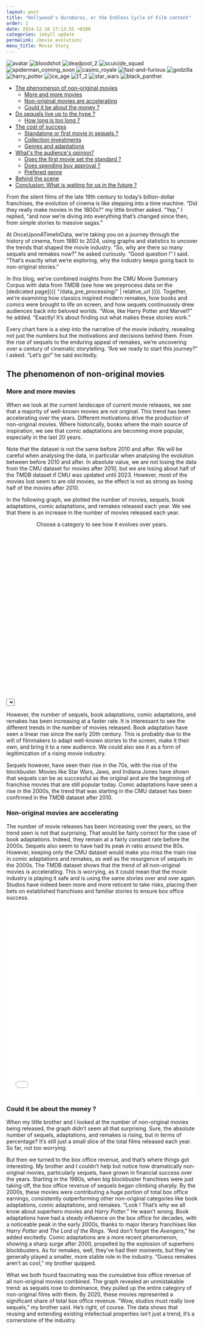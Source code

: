 ```yaml
---
layout: post
title: "Hollywood's Ouroboros, or the Endless Cycle of Film content"
order: 1
date: 2024-12-10 17:13:55 +0100
categories: jekyll update
permalink: /movie_evolution/
menu_title: Movie Story
---
```



<!-- center title of the page -->

<style>
h1 {
    text-align: center;
}
</style>

<!-- intro movie cover slideshow -->

<div class="carousel-container">
  <div class="carousel">
    <img src="{{ site.baseurl }}/assets/images/image_slide_show/avatar.jpg" alt="avatar">
    <img src="{{ site.baseurl }}/assets/images/image_slide_show/bloodshot.jpg" alt="bloodshot">
    <img src="{{ site.baseurl }}/assets/images/image_slide_show/deadpool_2.jpg" alt="deadpool_2">
    <img src="{{ site.baseurl }}/assets/images/image_slide_show/scuicide_squad.jpg" alt="scuicide_squad">
    <img src="{{ site.baseurl }}/assets/images/image_slide_show/spiderman_coming_soon.jpg" alt="spiderman_coming_soon">
    <img src="{{ site.baseurl }}/assets/images/image_slide_show/casino_royale.jpg" alt="casino_royale">
    <img src="{{ site.baseurl }}/assets/images/image_slide_show/fast-and-furious.jpg" alt="fast-and-furious">
    <img src="{{ site.baseurl }}/assets/images/image_slide_show/godzilla.jpg" alt="godzilla">
    <img src="{{ site.baseurl }}/assets/images/image_slide_show/harry_potter.jpg" alt="harry_potter">
    <img src="{{ site.baseurl }}/assets/images/image_slide_show/ice_age.jpg" alt="ice_age">
    <img src="{{ site.baseurl }}/assets/images/image_slide_show/IT_2.jpg" alt="IT_2">
    <img src="{{ site.baseurl }}/assets/images/image_slide_show/star_wars.JPG" alt="star_wars">
    <img src="{{ site.baseurl }}/assets/images/image_slide_show/black_panther.jpg" alt="black_panther">
  </div>
</div>


- [The phenomenon of non-original movies](#phenomen-non-original-movie)
    - [More and more movies](#more-and-more-movies)
    - [Non-original movies are accelerating](#non-original-movies-are-accelerating)
    - [Could it be about the money ?](#could-it-be-about-money)
- [Do sequels live up to the hype ?](#do-sequels-live-up-to-the-hype)
    - [How long is too long ?](#how-long-is-too-long)
- [The cost of success](#cost-of-success)
  - [Standalone or first movie in sequels ?](#standalone-vs-first-movie-collection)
  - [Collection investments](#collection-investments)
  - [Genres and adaptations](#genres-and-adapations)
- [What's the audience's opinion?](#what-audience-opinion)
  - [Does the first movie set the standard ?](#does-the-first-movie-standard)
  - [Does spending buy approval ?](#does-spending-buy-approval)
  - [Prefered genre](#prefered-genre)
- [Behind the scene](#behind-the-scene)
- [Conclusion: What is waiting for us in the future ?](#conclusion)


From the silent films of the late 19th century to today’s billion-dollar franchises, the evolution of cinema is like stepping into a time machine. “Did they really make movies in the 1800s?” my little brother asked. “Yep,” I replied, “and now we’re diving into everything that’s changed since then, from simple stories to massive sagas.”

At OnceUponATimeInData, we’re taking you on a journey through the history of cinema, from 1880 to 2024, using graphs and statistics to uncover the trends that shaped the movie industry. “So, why are there so many sequels and remakes now?” he asked curiously. “Good question !” I said. “That’s exactly what we’re exploring, why the industry keeps going back to non-original stories.”

In this blog, we’ve combined insights from the CMU Movie Summary Corpus with data from TMDB (see how we preprocess data on the [dedicated page]({{ "/data_pre_processing/" | relative_url }})). Together, we’re examining how classics inspired modern remakes, how books and comics were brought to life on screen, and how sequels continuously drew audiences back into beloved worlds. “Wow, like Harry Potter and Marvel?” he added. “Exactly! It’s about finding out what makes these stories work.”

Every chart here is a step into the narrative of the movie industry, revealing not just the numbers but the motivations and decisions behind them. From the rise of sequels to the enduring appeal of remakes, we’re uncovering over a century of cinematic storytelling. “Are we ready to start this journey?” I asked. “Let’s go!” he said excitedly.

## <span id="phenomen-non-original-movie">The phenomenon of non-original movies</span>

### <span id="more-and-more-movie">More and more movies</span>

When we look at the current landscape of current movie releases, we see that a majority of well-known
movies are not original. This trend has been accelerating over the years. Different motivations
drive the production of non-original movies. Where historically, books where the main source of
inspiration, we see that comic adaptations are becoming more popular, especially in the last 20 years.

Note that the dataset is not the same before 2010 and after. We will be careful when analysing the data, in
particular when analysing the evolution between before 2010 and after. In absolute value, we are not losing the
data from the CMU dataset for movies after 2010, but we are losing about half of the TMDB dataset if CMU was
updated until 2023. However, most of the movies lost seem to are old movies, so the effect is not as strong as
losing half of the movies after 2010.

In the following graph, we plotted the number of movies, sequels, book adaptations, comic adaptations, and remakes
released each year. We see that there is an increase in the number of movies released each year.

<p class="grey-italic-caption" style="text-align: center; margin-top: 10px; margin-bottom: 0px;">
  Choose a category to see how it evolves over years.
</p>

<!-- Iframe selector section -->
<section id="second-iframe-section">
  <div class="iframe-container">
    <iframe id="second-selected-iframe" src="" width="100%" height="450" frameborder="0"></iframe>
    <select id="second-iframe-selector"></select>
  </div>
</section>


However, the number of sequels, book adaptations, comic adaptations, and remakes has been increasing at a faster rate.
It is interessant to see the different trends in the number of movies released. Book adaptation have seen a linear rise
since the early 20th century. This is probably due to the will of filmmakers to adapt well-known stories to the screen,
make it their own, and bring it to a new audience. We could also see it as a form of legitimization of a rising movie
industry.

Sequels however, have seen their rise in the 70s, with the rise of the blockbuster. Movies
like Star Wars, Jaws, and Indiana Jones have shown that sequels can be as successful as the original
and are the beginning of franchise movies that are still popular today. Comic adaptations have seen
a rise in the 2000s, the trend that was starting in the CMU dataset has been confirmed in the TMDB
dataset after 2010.

### <span id="non-original-movie-accelerating">Non-original movies are accelerating</span>

The number of movie releases has been increasing over the years, so the
trend seen is not that surprising. That would be fairly correct for the case of book adaptations.
Indeed, they remain at a fairly constant rate before the 2000s. Sequels also seem to have had its peak in ratio
around the 80s.
However, keeping only the CMU dataset would make you miss the main rise in comic adaptations and
remakes, as well as the resurgence of sequels in the 2000s. The TMDB dataset shows that the trend
of all non-original movies is accelerating. This is worrying, as it could mean that the movie industry
is playing it safe and is using the same stories over and over again. Studios have indeed been more and
more reticent to take risks, placing their bets on established franchises and familiar stories to ensure
box office success.

<iframe src="{{ site.baseurl }}/results/ratio_movie_figure_1880_2024.html" width="100%" height="500" frameborder="0"></iframe>

### <span id="could-it-be-about-money">Could it be about the money ?</span>

When my little brother and I looked at the number of non-original movies being released, the graph didn’t seem all that surprising. Sure, the absolute number of sequels, adaptations, and remakes is rising, but in terms of percentage? It’s still just a small slice of the total films released each year. So far, not too worrying.

But then we turned to the box office revenue, and that’s where things got interesting. My brother and I couldn’t help but notice how dramatically non-original movies, particularly sequels, have grown in financial success over the years. Starting in the 1980s, when big blockbuster franchises were just taking off, the box office revenue of sequels began climbing sharply. By the 2000s, these movies were contributing a huge portion of total box office earnings, consistently outperforming other non-original categories like book adaptations, comic adaptations, and remakes. “Look ! That’s why we all know about superhero movies and *Harry Potter*.” He wasn’t wrong. Book adaptations have had a steady influence on the box office for decades, with a noticeable peak in the early 2000s, thanks to major literary franchises like *Harry Potter* and *The Lord of the Rings*. “And don’t forget the *Avengers*,” he added excitedly. Comic adaptations are a more recent phenomenon, showing a sharp surge after 2000, propelled by the explosion of superhero blockbusters. As for remakes, well, they’ve had their moments, but they’ve generally played a smaller, more stable role in the industry. “Guess remakes aren’t as cool,” my brother quipped.

What we both found fascinating was the cumulative box office revenue of all non-original movies combined. The graph revealed an unmistakable trend: as sequels rose to dominance, they pulled up the entire category of non-original films with them. By 2020, these movies represented a significant share of total box office revenue. “Wow, studios must really love sequels,” my brother said. He’s right, of course. The data shows that reusing and extending existing intellectual properties isn’t just a trend, it’s a cornerstone of the industry.

<!-- Iframe selector section -->
<section id="iframe-section">
  <div class="iframe-container">
    <iframe id="selected-iframe" src="" width="100%" height="600" frameborder="0"></iframe>
    <select id="iframe-selector"></select>
  </div>
</section>

The average revenue per movie tells another compelling story. Sequels consistently earn more on average than any other type of non-original film, reflecting their reliability as financial assets. Book adaptations, with their peaks driven by beloved franchises, also perform well, while comic adaptations have shown a sharp rise, aligning with their global popularity in recent years. Remakes, on the other hand, often struggle to achieve the same level of success, suggesting that they come with higher financial risks.

My brother summed it up best: “It’s all about giving people what they already love.” He’s onto something. The rise of sequels and adaptations tells us a lot about the film industry: familiarity sells, and franchises with built-in fan bases offer a safer bet for studios. While original films still have their place, they’re no longer the driving force of box office success. For better or worse, the age of non-original movies is here to stay.  

<iframe src="{{ site.baseurl }}/results/box_office_ratio" width="100%" height="500" frameborder="0"></iframe>

## <span id="do-sequels-live-up-to-the-hype">Do sequels live up to the hype ?</span>

Who knew that *Bambi* has sequels? Maybe my little brother… but if we don’t know it, it’s probably due to the lackluster success of the collection. The first movie significantly outshines its sequels. *Bambi*’s original release achieved a staggering $5 billion in box office revenue, while its sequels grossed only around $50 million, highlighting the rare case of a classic film that remains iconic, with its sequels barely remembered by most audiences.

But one thing is clear: my little brother and I both know the legendary spy and the fascinating young wizard with the lightning scar on his forehead. Unlike *Bambi*, mega-franchises like *James Bond* and *Harry Potter* tell a completely different story. The *James Bond* series boasts an incredible $17.2 billion total, with sequels consistently delivering strong box office results, proving the enduring appeal of the iconic spy. Similarly, the *Harry Potter* franchise earned $10 billion collectively, with all installments maintaining high audience appreciation and impressive revenue. These franchises showcase how a beloved universe and consistent quality can elevate every movie in the series.

<iframe src="{{ site.baseurl }}/results/compare_first_sequel_total.html" width="100%" height="620" frameborder="0"></iframe>

Fortunately, my little brother will (hopefully) never discover the *Human Centipede* sequels—better yet, he’s too young to even know about the first movie! Perhaps it’s for the best… as the collection didn’t perform well anyway.


### <span id="how-long-is-too-long">How long is too long ?</span>

<iframe src="{{ site.baseurl }}/results/time_between_sequels.html" width="100%" height="1225" frameborder="0"></iframe>


This graph highlights the diverse release patterns of movie franchises and the varying impacts of time gaps between sequels.

Some classics like 101 Dalmatians (released in 1961) remain widely known and loved, but their sequels, such as the follow-up released decades later, have struggled to gain the same recognition. When I asked my little brother if he knew *101 Dalmatians* he said: "Of cours, everyone knows that movies !" But when I mentionned there was sequels, he looked puzzled. Similarly, *Cinderella*, first released in 1950, is a timeless story still celebrated today, yet its sequels (*Cinderella II* and *Cinderella III*) are far less memorable.

On the other hand, franchises like *Harry Potter* demonstrate the power of consistent and efficient releases. With all movies released between 2001 and 2011, the series maintained a steady momentum, keeping audiences engaged without long waits between installments. The *Hunger Games* franchise initially followed a similar pattern, with four movies released annually from 2012 to 2015. However, the graph shows a significant gap before the release of its 2023 prequel: *The Ballad of Songbirds and Snakes*, showcasing how studios often return to successful universes to revive audience interest.

As we scanned further, my little brother spotted *Star Wars*. “Oh, I love Star Wars! But why were the numbers one, two, and three released after the first three movies?” he asked. We marveled at how *Star Wars* began with *The Empire Strikes Back* (1980) and became one of the most beloved franchises, despite its unconventional release order. As the series became incredibly famous, they decided to explain the story leading up to the first movies. Was this a brilliant idea conceived by the creators after the success of the first three films, or a genius move planned all along? It’s a mystery that adds to the intrigue of this iconic saga.

Some franchises, such as *Bambi*, illustrate extreme gaps between installments. The original Bambi was released in 1942, but its sequel didn’t appear until 2006, a remarkable 64-year gap, highlighting the challenges of building upon a classic decades later. "That's probably why nobody knows about the *Bambi* sequel" my little brother added.

Interestingly, horror movies like *The Exorcist* show exceptional longevity. Spanning from pre-1980 to beyond 2020, this franchise demonstrates the enduring appeal of horror films, which often continue to attract audiences across generations. When I saw my little brother’s surprised face, I reassured him: “Don’t worry, we’ll explore it later, no need to be impatient.”

we can see how timing of sequels can make or break a franchise. While some benefit from efficient releases to sustain audience momentum, others rely on nostalgia or genre appeal to remain relevant over decades.



## <span id="cost-of-sucess">The cost of success</span>

### <span id="standalone-vs-first-movie-collection">Standalone or first movie in sequels ?</span>

An intriguing aspect of the film industry is understanding the factors that influence studios to produce sequels to original movies. Since studios often prioritize maximizing profits, it becomes essential to investigate whether certain attributes of the first movie in a series significantly impact the likelihood of a sequel being made. 
“But how can we know that ?” my little brother asked. “Just watch, we’ll find out right now”. 
To explore this, we analyzed two key metrics: the box office revenue and the average audience vote for standalone movies versus the first movies in a collection, specifically focusing on films released between 2010 and 2024.
Our analysis involved taking a random sample of 100 movies from both categories. Plotting the data on a graph revealed a striking trend. Movies that served as the starting point for a collection tended to cluster in the upper-right corner of the plot, exhibiting both higher box office revenues and slightly better average audience votes compared to standalone films. This pattern strongly suggests that financial success plays a critical role in a studio's decision to greenlight a sequel. The rationale here is straightforward: a movie that performs exceptionally well at the box office provides a promising foundation for a sequel, as it has already demonstrated its ability to attract a large audience.
Interestingly, movies that later spawned sequels also displayed a tendency to receive higher average audience votes. This could indicate that critical and audience reception also plays a role in the decision-making process. After all, when audiences enjoy the first opus, they are more likely to return for a sequel. Sequels often maintain a consistent storyline, featuring familiar characters and themes that resonate with fans of the original film. Studios likely recognize that audience attachment to these elements increases the likelihood of a sequel's success, making it a relatively safer investment compared to standalone projects.
To validate the trends observed in our graph, we performed statistical tests to determine whether the differences in revenue and average vote between the two groups were statistically significant. For the average vote, we applied a t-test since the data followed a normal distribution. For box office revenue, which did not meet the normality criteria, we used a Mann-Whitney U Test, a non-parametric alternative suited for skewed data distributions.

"But how can we validate this ? Are we sure about it ?", "I’m not sure you’ll understand the math behind this, but let me explain it to you, little brother". 

The results of these tests confirmed our initial observations. The *t-test* for average vote showed a significant difference, indicating that movies leading to sequels indeed tend to have higher audience ratings. Similarly, the *Mann-Whitney U Test* for revenue reinforced the conclusion that higher box office revenue is a strong predictor for sequels. 

"Oh, so if a movie is really liked by people and makes a lot of money, it tends to get a sequel. That makes sense.", "Haha, yes indeed. Remember when you watched your first Shrek? You were so impatient to see the next one." 

<iframe src="{{ site.baseurl }}/results/Revenue_vs_vote.html" width="100%" height="500" frameborder="0"></iframe>

|                  | Test Result   | p-value       |
|:----------------:|:-------------:|:-------------:|
|Revenue (U_stat)  | 328073.5      | 7.6e-108      |
|Vote (t_stat)     | -7.9952       | 1.5e-15       |

### <span id="collection-investments">Collection Investments</span>

Before *Harry Potter* took the spotlight, the *James Bond* collection held the crown for the highest box office revenue, amassing nearly $20 billion over its long-running franchise. The *Harry Potter* collection, though, towers above most others, with a staggering box office revenue exceeding $10 billion. But it’s no mystery why, this collection is also among the highest-budgeted, with each movie requiring over $100 million to bring its magical world to life. “Well, it’s probably hard to make all those special effects, even if we know that Hogwarts Castle is just a miniature!” Despite the high cost, *Harry Potter* consistently sits far above the return on investment curve, proving that investing big can also mean earning big.

Interestingly, we noticed that most collections, hover above the return on investment line. This means that, in general, collections are profitable ventures for studios. Only a few collections fall below the curve, representing those rare cases where large budgets didn’t translate into financial success.

<iframe src="{{ site.baseurl }}/results/budget_vs_revenue.html" width="100%" height="500" frameborder="0"></iframe>

Then came a shocker: *Terrifier*. “What? Almost $17 million in revenue with barely a $300 thousand?” my little brother exclaimed. It’s true, *Terrifier* is one of the standout examples of incredible return on investment. Horror collections, as it turns out, often follow this pattern. *The Exorcist* (budget: $380M, box office: $3.83B) also caught my little brother eye eye. “Oh, that one again! It’s one of the biggest earners too!” he said, noticing its approximately $5 billion revenue. “Guess I’ll start watching horror movies soon.” I quickly reminded him, “Maybe wait a few years before diving into those…”

However, not every high-budget collection follows the typical financial story. The *Fast and Furious* collection, for instance, claims the top spot for the highest budgets, soaring above $100 million per movie. “It’s true that all their broken cars must have cost a lot” he joked. Still, its impressive box office revenue proves that even the priciest collections can be worth the investment.

Overall, the graph reveals a fascinating trend: while some collections achieve incredible returns with tiny budgets, like *Terrifier*, others, like *Harry Potter* and *James Bond*, show that massive budgets can still pay off handsomely. Most importantly, it highlights the diversity of financial strategies in the film industry, some opt for high-budget blockbusters, while others succeed by turning small investments into big hits.

### <span id="genres-and-adaptations">Genres and adapations</span>

<iframe src="{{ site.baseurl }}/results/genre_heatmap_box_office.html" width="100%" height="500" frameborder="0"></iframe>

Unsurprisingly, adventure is the standout genre, particularly for comic adaptations and sequels. “That makes sense,” I thought to myself as I looked at the data. *Indiana Jones*, for example, shines as a classic comics adventure.

Science fiction also proves to be a strong performer for comic adaptations. It’s hard not to think of *Marvel and DC* movies here, franchises that blend superheroes and futuristic themes into blockbusters that rake in massive revenues.

On the other hand, remakes continue to struggle. It seems audiences may prefer the humor of original comedy stories to rehashed jokes in reimagined versions. “I don’t really like comedy remakes,” my little brother commented. “They’re just not as funny as the originals!” “I get what you mean,” I replied, nodding. In general, remakes only rarely manage to surpass the revenues of their standalone counterparts, which aligns with the trend we’ve seen throughout the analysis: remakes face significant challenges in replicating the success and charm of their originals.

“Oh, look, when you’re tall enough, don’t start watching horror movies based on comic adaptations. They’re not that good” I told my little brother.

Overall, the data reveals the complex dynamics between genre and type, showing how certain combinations, like adventure sequels or science fiction comic adaptations, can drive incredible financial success, while others, like family remakes, face a difficult battle to resonate with audiences.

<p class="grey-italic-caption" style="text-align: center; margin-top: 10px; margin-bottom: 0px;">
  Click play to watch the graph evolve over movies
</p>

<iframe src="{{ site.baseurl }}/results/race_chart.html" width="100%" height="820" frameborder="0"></iframe>

In this analysis, we focus on identifying the most profitable collections and genres. Specifically, we examine franchises with a minimum of five movies and showcase the evolution of their return on investment (ROI) through a dynamic race chart.
Interestingly, after five movies, the *James Bond* franchise emerges as the leader in ROI. This is hardly surprising, as the series has been a cultural phenomenon since the 1960s, with *Goldfinger* standing out as one of the highest ROI films of all time and a hallmark of Hollywood’s success.

Following *James Bond*, franchises with the highest ROI predominantly belong to the horror genre. This trend is logical as horror films typically require lower production budgets compared to action or science-fiction movies, which demand expensive special effects and stunts. Additionally, the success of horror movies often hinges on the atmosphere and emotional impact they create, rather than elaborate dialogues or star-studded casts, which are critical in other genres.

“I might start making horror movies, they seem like a good business,” he said. “Haha, you’re too young for that, I already told you”


## <span id="what-audience-opinion">What's the audience's opinion?</span>

### <span id="does-the-first-movie-standard">Does the first movie set the standard ?</span>

"Tell me, big brother, we’ve compared standalone movies and the first movie in a series, but are the following sequels just as loved ?", "Haha, let’s take a closer look at the sequels to find out!"

Sequels often come with a great deal of anticipation. When we head to the theaters to watch the latest installment of a well-loved franchise, it’s typically because we thoroughly enjoyed the previous movies and are eager to see the continuation of the story. However, this raises an intriguing question: does this high level of expectation influence how we perceive sequels? Or are we so invested in the franchise that our opinions about sequels become less objective? To delve into this, we analyzed the overall appreciation of sequels compared to the first movie in a series.

The following graph compares the rating of the first movie in a collection to the average rating of the rest of the sequels combined. The movies are ranked based on the score of the first installment, allowing for a clear visual representation of trends.
The results are striking. It quickly becomes evident that the majority of sequels receive lower ratings than the first movie. Only a small number of franchises manage to achieve higher average ratings for the rest of the collection. Interestingly, after a certain threshold of first-movie rating, it becomes exceedingly rare for a collection’s average score to surpass that of the original.

“Oh, that could explain why I was a bit disappointed when I saw *Shrek II*.” “Yes, probably,” I said to my little brother, laughing.

<p class="grey-italic-caption" style="text-align: center; margin-top: 10px; margin-bottom: 0px;">
  Slide to reveal the hidden part of the graph
</p>

<iframe src="{{ site.baseurl }}/results/average_rating_first_vs_rest.html" width="100%" height="630" frameborder="0"></iframe>


“But look at this one, it’s interesting. That’s not always the case…”

One notable outlier is the *Lord of the Rings* trilogy. Not only does the first movie boast one of the highest ratings, but the franchise remarkably managed to surpass this score with its sequels, a truly exceptional feat in the world of cinema. This example highlights how rare it is for sequels to outperform their predecessors, especially when the bar is already set exceptionally high.

On the other end of the spectrum, some studios have made the curious decision to produce sequels for movies with ratings below the average for standalone films. At first glance, this seems counterintuitive, as one might expect studios to focus their resources on expanding stories with strong audience and critical reception. 

However, there could be several explanations for this phenomenon. In some cases, sequels may have been pre-planned and already in production when the first movie was released.


### <span id="does-spending-buy-approval">Does spending buy approval ?</span>


<!-- Graph Carousel Section -->
<div id="graph-carousel" class="graph-carousel">
  <iframe id="graph-frame" src="{{ site.baseurl }}/results/figure_revenue_1.html" frameborder="0"></iframe>

  <!-- Navigation controls -->
  <button id="prev-button" class="carousel-control prev">←</button>
  <button id="next-button" class="carousel-control next">→</button>

  <!-- Play/Pause button -->
  <button id="play-pause-button" class="play-pause">Play</button>
</div>

This graph takes us into the ups and downs of movie franchises! It shows, for the 5 firts movies, revenue versus ratings, with blue dots for movies that outscore their predecessors and red for those that fall short. 

What stands out? Well, second films often struggle, with many dropping in both ratings and revenue. But it’s not all downhill. Some franchises, like *Harry Potter*, buck the trend and show major improvements in later films. 

We can also spot a tendency for first films to shine brightest, often leading in both revenue and ratings. Still, the graph reminds us: franchises don’t follow a fixed formula, some truly find their magic over time !

### <span id="prefered-genre">Prefered genre</span>

Can we expect higher ratings for movies adapted from books, remakes, comic adaptations, or sequels? Does genre influence the rating? To explore this, we analyzed movies from 2010 to 2024 and created a heatmap to visualize how different genres affect the ratings of adaptations compared to the average rating for all genres.

“Oh, the worst one seems to be comic adaptations from the horror collection, doesn’t it?” my little brother asked. “Yes, but look, horror as a genre is quite interesting…”

The results are striking: comic adaptations show the most variation. If you're making a comic adaptation, horror is indeed a genre to avoid, as it results in an average rating decrease of -0.62. However, science fiction offers a much better option, with a rating increase of +0.72. Book adaptations, interestingly, perform best in the horror genre, boosting the average rating by +0.76, the highest for book adaptations. On the other hand, remakes continue to struggle, showing minimal variation across genres, except for animation, where they perform slightly better. Sequels also don’t show much variation in rating across genres.


<iframe src="{{ site.baseurl }}/results/genre_heatmap_rating.html" width="100%" height="600" frameborder="0"></iframe>

This analysis offers valuable insights for studios choosing which genre to target when making an adaptation, as it clearly influences the potential success of the movie.

“So, if I understand correctly, if I were a studio, it’s important to be aware of these ratings to avoid spending money on an adaptation from a genre that doesn’t work well?” “You got it, little brother! Let's talk about studio ”



## <span id="behind-the-scene">Behind the scene</span>


<p class="grey-italic-caption" style="text-align: center; margin-top: 10px; margin-bottom: 0px;">
  Slide to reveal the hidden part of the graph
</p>

<iframe src="{{ site.baseurl }}/results/violin_chart_studio.html" width="100%" height="630" frameborder="0"></iframe>


Studios play a pivotal role in the film industry, shaping the projects they greenlight and steering their artistic direction. Over time, studios have increasingly leaned toward producing sequels, likely due to their rising return on investment. But which studios dominate categories like sequels, remakes, and adaptations, and how do they perform in these areas? To explore this, we created a violin plot for the top ten studios producing the most films in the categories of sequels, book and comic adaptations, and remakes. The plot visualizes the distribution of their movies’ ratings, offering insights into each studio’s performance.

In the sequels category, New Line Cinema stands out with a low density and widely spread ratings, indicating a mix of both hits and misses, with its mean and median being similar. Blumhouse Productions, however, shows a tight density around its mean, reflecting consistency in its sequel ratings. On the other end, Toei Company exhibits a peak density at the higher end, suggesting it excels at producing highly rated sequels. Paramount, by contrast, has a median below its mean, implying a handful of strong sequels but generally lower ratings for the rest.

When it comes to book adaptations, Warner Bros. Pictures leads with solid averages, albeit with a few poor outliers. Unlike sequels, book adaptations show more compact violin shapes, reflecting greater consistency in ratings across studios. This suggests that studios perform more reliably in this category compared to sequels.

Comic adaptations mirror the trends seen with sequels, with many studios showing inconsistent ratings. A notable exception is Marvel Studios, renowned for its superhero films, where the violin plot is wide and evenly distributed, with a solid median rating of 7.15.

For remakes, Universal Pictures displays a wide distribution, highlighting variability in its remake quality. Conversely, Touchstone Pictures stands out for its extreme consistency, with the densest distribution across all categories.
By examining the violin plot shapes, we can glean valuable insights into how studios perform in different categories, helping us understand their strengths and weaknesses in producing various types of films.


## <span id="conclusion">Conclusion: What is waiting for us in the future</span>





<iframe src="{{ site.baseurl }}/results/probability_of_success.html" width="100%" height="630" frameborder="0"></iframe>






















<!-- single image selector -->

<section id="single-image-section">
  <div class="image-container">
    <img id="selected-image-single" src="{{ site.baseurl }}/assets/images/fast-and-furious.jpg" alt="Selected image">
    <select id="image-selector-single"></select>
  </div>
</section>


Where `YEAR` is a four-digit number, `MONTH` and `DAY` are both two-digit numbers, and `MARKUP` is the file extension
representing the format used in the file. After that, include the necessary front matter. Take a look at the source for
this post to get an idea about how it works.

Jekyll also offers powerful support for code snippets:

{% highlight ruby %}
def print_hi(name)
puts "Hi, #{name}"
end
print_hi('Tom')
#=> prints 'Hi, Tom' to STDOUT.
{% endhighlight %}

Check out the [Jekyll docs][jekyll-docs] for more info on how to get the most out of Jekyll. File all bugs/feature
requests at [Jekyll’s GitHub repo][jekyll-gh]. If you have questions, you can ask them on [Jekyll Talk][jekyll-talk].

[jekyll-docs]: https://jekyllrb.com/docs/home

[jekyll-gh]:   https://github.com/jekyll/jekyll

[jekyll-talk]: https://talk.jekyllrb.com/

<!-- double image selector -->

<section id="comparison-section">
  <div class="comparison-container">
    <div class="image-container">
      <img id="selected-image-left" src="{{ site.baseurl }}/assets/images/fast-and-furious.jpg" alt="Selected image">
      <select id="image-selector-left"></select>
    </div>
    <div class="image-container">
      <img id="selected-image-right" src="{{ site.baseurl }}/assets/images/harry_potter.jpg" alt="Selected image">
      <select id="image-selector-right"></select>
    </div>
  </div>
</section>

<!-- 
<script>
  const baseurl = "{{ site.baseurl }}";
</script>
-->

<!-- Include CSS and JS 
<link rel="stylesheet" href="{{ site.baseurl }}/assets/css/image-selector.css">
<script src="{{ site.baseurl }}/assets/js/image-selector.js"></script>
-->

Check out the [Jekyll docs][jekyll-docs] for more info on how to get the most out of Jekyll. File all bugs/feature
requests at [Jekyll’s GitHub repo][jekyll-gh]. If you have questions, you can ask them on [Jekyll Talk][jekyll-talk].

<div class="original-size-image">
  <img src="{{ site.baseurl }}/assets/images/indiana_jones.jpeg" alt="Indiana Jones Image">
</div>

<!-- New comparison section -->
<section id="new-comparison-section">
  <div class="comparison-container">
    <div class="image-container">
      <img id="new-selected-image-left" src="{{ site.baseurl }}/assets/images/graph_test_1.png" alt="Selected image">
      <select id="new-image-selector-left"></select>
    </div>
    <div class="image-container">
      <img id="new-selected-image-right" src="{{ site.baseurl }}/assets/images/graph_test_2.png" alt="Selected image">
      <select id="new-image-selector-right"></select>
    </div>
  </div>
</section>

<iframe src="{{ site.baseurl }}/assets/test_code/interactive_plot.html" width="100%" height="600" frameborder="0"></iframe>

<iframe src="{{ site.baseurl }}/results/time_between_sequels.html" width="100%" height="1250" frameborder="0"></iframe>

